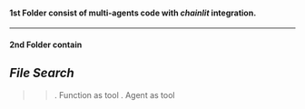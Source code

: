 #### 1st Folder consist of multi-agents code with ***chainlit*** integration.
____________________________________________________________________________    
#### 2nd Folder contain 
## *File Search*
>> . Function as tool
>> . Agent as tool
